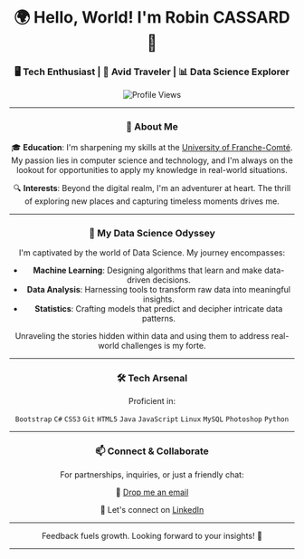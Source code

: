 <h1 align="center">🌍 Hello, World! I'm Robin CASSARD 🚀</h1>
<h3 align="center">🖥 Tech Enthusiast | 📸 Avid Traveler | 📊 Data Science Explorer</h3>

<div align="center">

![Profile Views](https://komarev.com/ghpvc/?username=nexiathr&color=blueviolet)

</div>

---

<div align="center">

### 📘 About Me

🎓 **Education**: I'm sharpening my skills at the [University of Franche-Comté](https://www.univ-fcomte.fr/). My passion lies in computer science and technology, and I'm always on the lookout for opportunities to apply my knowledge in real-world situations.

🔍 **Interests**: Beyond the digital realm, I'm an adventurer at heart. The thrill of exploring new places and capturing timeless moments drives me.

</div>

---

<div align="center">

### 🌱 My Data Science Odyssey

I'm captivated by the world of Data Science. My journey encompasses:

- **Machine Learning**: Designing algorithms that learn and make data-driven decisions.
- **Data Analysis**: Harnessing tools to transform raw data into meaningful insights.
- **Statistics**: Crafting models that predict and decipher intricate data patterns.

Unraveling the stories hidden within data and using them to address real-world challenges is my forte.

</div>

---

<div align="center">

### 🛠 Tech Arsenal

Proficient in:

`Bootstrap` `C#` `CSS3` `Git` `HTML5` `Java` `JavaScript` `Linux` `MySQL` `Photoshop` `Python`

</div>

---

<div align="center">

### 📫 Connect & Collaborate

For partnerships, inquiries, or just a friendly chat:

📧 [Drop me an email](mailto:robin.cassard@edu.univ-fcomte.fr)

🔗 Let's connect on [LinkedIn](https://www.linkedin.com/in/robin-cassard/)

</div>

---

<div align="center">

Feedback fuels growth. Looking forward to your insights! 🌟

</div>

---
